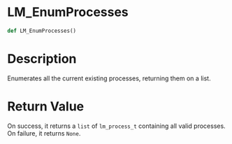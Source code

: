 # LM_EnumProcesses

```py
def LM_EnumProcesses()
```

# Description

Enumerates all the current existing processes, returning them on a list.

#  Return Value

On success, it returns a `list` of `lm_process_t` containing all valid processes. On failure, it returns `None`.

